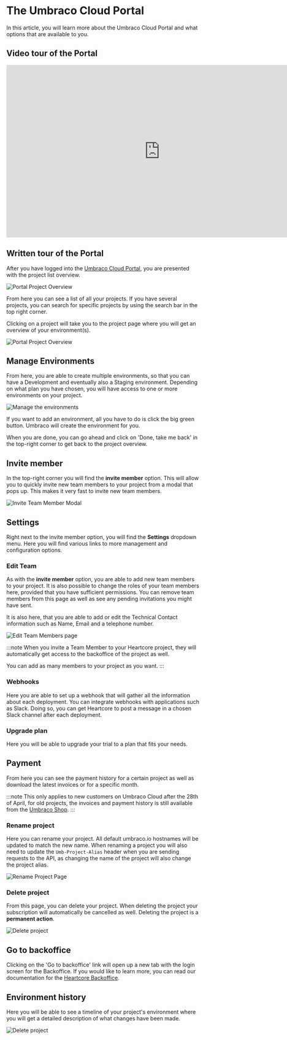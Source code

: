 # The Umbraco Cloud Portal

In this article, you will learn more about the Umbraco Cloud Portal and what options that are available to you.

## Video tour of the Portal

<iframe width="800" height="450" src="https://www.youtube.com/watch?v=WmoovOIRQOo" frameborder="0" allow="autoplay; encrypted-media" allowfullscreen></iframe>

## Written tour of the Portal

After you have logged into the [Umbraco Cloud Portal](https://www.umbraco.io), you are presented with the project list overview.

![Portal Project Overview](images/portalOverview.png)

From here you can see a list of all your projects. If you have several projects, you can search for specific projects by using the search bar in the top right corner.

Clicking on a project will take you to the project page where you will get an overview of your environment(s).

![Portal Project Overview](images/projectOverview.png)

## Manage Environments

From here, you are able to create multiple environments, so that you can have a Development and eventually also a Staging environment. Depending on what plan you have chosen, you will have access to one or more environments on your project.

![Manage the environments](images/manageEnvironments.png)

If you want to add an environment, all you have to do is click the big green button. Umbraco will create the environment for you.

When you are done, you can go ahead and click on 'Done, take me back' in the top-right corner to get back to the project overview.

## Invite member

In the top-right corner you will find the **invite member** option. This will allow you to quickly invite new team members to your project from a modal that pops up. This makes it very fast to invite new team members.

![Invite Team Member Modal](images/inviteModal.png)

## Settings

Right next to the invite member option, you will find the **Settings** dropdown menu. Here you will find various links to more management and configuration options.

### Edit Team

As with the **invite member** option, you are able to add new team members to your project. It is also possible to change the roles of your team members here, provided that you have sufficient permissions. You can remove team members from this page as well as see any pending invitations you might have sent.

It is also here, that you are able to add or edit the Technical Contact information such as Name, Email and a telephone number.

![Edit Team Members page](images/editTeam.png)

:::note
When you invite a Team Member to your Heartcore project, they will automatically get access to the backoffice of the project as well.

You can add as many members to your project as you want.
:::

### Webhooks

Here you are able to set up a webhook that will gather all the information about each deployment. You can integrate webhooks with applications such as Slack. Doing so, you can get Heartcore to post a message in a chosen Slack channel after each deployment.

### Upgrade plan

Here you will be able to upgrade your trial to a plan that fits your needs.

## Payment

From here you can see the payment history for a certain project as well as download the latest invoices or for a specific month.

:::note
This only applies to new customers on Umbraco Cloud after the 28th of April, for old projects, the invoices and payment history is still available from the [Umbraco Shop](https://shop.umbraco.com/profile/sign-in).
:::

### Rename project

Here you can rename your project. All default umbraco.io hostnames will be updated to match the new name. When renaming a project you will also need to update the `Umb-Project-Alias` header when you are sending requests to the API, as changing the name of the project will also change the project alias.

![Rename Project Page](images/renameProject.png)

### Delete project

From this page, you can delete your project. When deleting the project your subscription will automatically be cancelled as well. Deleting the project is a **permanent action**.

![Delete project](images/deleteProject.png)

## Go to backoffice

Clicking on the 'Go to backoffice' link will open up a new tab with the login screen for the Backoffice. If you would like to learn more, you can read our documentation for the [Heartcore Backoffice](../The-Umbraco-Backoffice).

## Environment history

Here you will be able to see a timeline of your project's environment where you will get a detailed description of what changes have been made.

![Delete project](images/environmentHistory.png)
